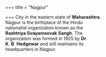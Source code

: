 +++
title = "Nagpur"

+++
City in the eastern state of **Maharashtra**.  
Nagpur is the birthplace of the Hindu  
nationalist organization known as the  
**Rashtriya Svayamsevak Sangh**. The  
organization was formed in 1925 by **Dr**.  
**K**. **B**. **Hedgewar** and still maintains its  
headquarters in Nagpur.